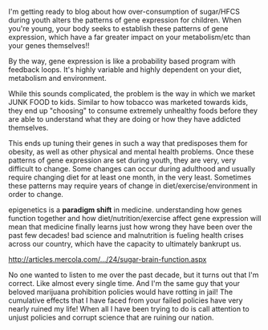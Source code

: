 I'm getting ready to blog about how over-consumption of sugar/HFCS during youth alters the patterns of gene expression for children. When you're young, your body seeks to establish these patterns of gene expression, which have a far greater impact on your metabolism/etc than your genes themselves!! 

By the way, gene expression is like a probability based program with feedback loops. It's highly variable and highly dependent on your diet, metabolism and environment.

While this sounds complicated, the problem is the way in which we market JUNK FOOD to kids. Similar to how tobacco was marketed towards kids, they end up "choosing" to consume extremely unhealthy foods before they are able to understand what they are doing or how they have addicted themselves. 

This ends up tuning their genes in such a way that predisposes them for obesity, as well as other physical and mental health problems. Once these patterns of gene expression are set during youth, they are very, very difficult to change. Some changes can occur during adulthood and usually require changing diet for at least one month, in the very least. Sometimes these patterns may require years of change in diet/exercise/environment in order to change.

epigenetics is a **paradigm shift** in medicine. understanding how genes function together and how diet/nutrition/exercise affect gene expression will mean that medicine finally learns just how wrong they have been over the past few decades! bad science and malnutrition is fueling health crises across our country, which have the capacity to ultimately bankrupt us.

http://articles.mercola.com/.../24/sugar-brain-function.aspx

No one wanted to listen to me over the past decade, but it turns out that I'm correct. Like almost every single time. And I'm the same guy that your beloved marijuana prohibition policies would have rotting in jail! The cumulative effects that I have faced from your failed policies have very nearly ruined my life! When all I have been trying to do is call attention to unjust policies and corrupt science that are ruining our nation.

